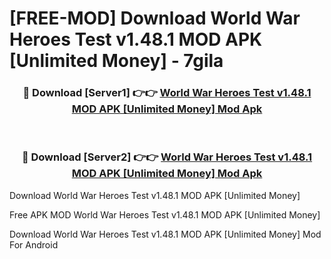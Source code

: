 # [FREE-MOD] Download World War Heroes Test v1.48.1 MOD APK [Unlimited Money] - 7gila


<div align="center">
<h3>🔴 Download [Server1] 👉👉 <a href="https://apk-comot.site?title=World_War_Heroes_Test_v1.48.1_MOD_APK_[Unlimited_Money]">World War Heroes Test v1.48.1 MOD APK [Unlimited Money] Mod Apk</a></h3><br>

<h3>🔴 Download [Server2] 👉👉 <a href="https://apk-comot.site?title=World_War_Heroes_Test_v1.48.1_MOD_APK_[Unlimited_Money]">World War Heroes Test v1.48.1 MOD APK [Unlimited Money] Mod Apk</a></h3>
</div>



Download World War Heroes Test v1.48.1 MOD APK [Unlimited Money] 

Free APK MOD World War Heroes Test v1.48.1 MOD APK [Unlimited Money] 

Download World War Heroes Test v1.48.1 MOD APK [Unlimited Money] Mod For Android
